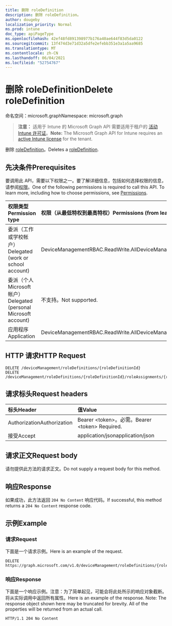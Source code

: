 ```yaml
---
title: 删除 roleDefinition
description: 删除 roleDefinition。
author: dougeby
localization_priority: Normal
ms.prod: intune
doc_type: apiPageType
ms.openlocfilehash: 42ef48fd891398977b176a40ae644f83d5da0122
ms.sourcegitcommit: 13f474d3e71d32a5dfe2efebb351e3a1a5aa9685
ms.translationtype: MT
ms.contentlocale: zh-CN
ms.lasthandoff: 06/04/2021
ms.locfileid: "52754767"
---
```

# <a name="delete-roledefinition"></a><span data-ttu-id="7b86b-103">删除 roleDefinition</span><span class="sxs-lookup"><span data-stu-id="7b86b-103">Delete roleDefinition</span></span>

<span data-ttu-id="7b86b-104">命名空间：microsoft.graph</span><span class="sxs-lookup"><span data-stu-id="7b86b-104">Namespace: microsoft.graph</span></span>

> <span data-ttu-id="7b86b-105">**注意：** 适用于 Intune 的 Microsoft Graph API 需要适用于租户的 [活动 Intune 许可证](https://go.microsoft.com/fwlink/?linkid=839381)。</span><span class="sxs-lookup"><span data-stu-id="7b86b-105">**Note:** The Microsoft Graph API for Intune requires an [active Intune license](https://go.microsoft.com/fwlink/?linkid=839381) for the tenant.</span></span>

<span data-ttu-id="7b86b-106">删除 [roleDefinition](../resources/intune-rbac-roledefinition.md)。</span><span class="sxs-lookup"><span data-stu-id="7b86b-106">Deletes a [roleDefinition](../resources/intune-rbac-roledefinition.md).</span></span>

## <a name="prerequisites"></a><span data-ttu-id="7b86b-107">先决条件</span><span class="sxs-lookup"><span data-stu-id="7b86b-107">Prerequisites</span></span>
<span data-ttu-id="7b86b-p101">要调用此 API，需要以下权限之一。要了解详细信息，包括如何选择权限的信息，请参阅[权限](/graph/permissions-reference)。</span><span class="sxs-lookup"><span data-stu-id="7b86b-p101">One of the following permissions is required to call this API. To learn more, including how to choose permissions, see [Permissions](/graph/permissions-reference).</span></span>

|<span data-ttu-id="7b86b-110">权限类型</span><span class="sxs-lookup"><span data-stu-id="7b86b-110">Permission type</span></span>|<span data-ttu-id="7b86b-111">权限（从最低特权到最高特权）</span><span class="sxs-lookup"><span data-stu-id="7b86b-111">Permissions (from least to most privileged)</span></span>|
|:---|:---|
|<span data-ttu-id="7b86b-112">委派（工作或学校帐户）</span><span class="sxs-lookup"><span data-stu-id="7b86b-112">Delegated (work or school account)</span></span>|<span data-ttu-id="7b86b-113">DeviceManagementRBAC.ReadWrite.All</span><span class="sxs-lookup"><span data-stu-id="7b86b-113">DeviceManagementRBAC.ReadWrite.All</span></span>|
|<span data-ttu-id="7b86b-114">委派（个人 Microsoft 帐户）</span><span class="sxs-lookup"><span data-stu-id="7b86b-114">Delegated (personal Microsoft account)</span></span>|<span data-ttu-id="7b86b-115">不支持。</span><span class="sxs-lookup"><span data-stu-id="7b86b-115">Not supported.</span></span>|
|<span data-ttu-id="7b86b-116">应用程序</span><span class="sxs-lookup"><span data-stu-id="7b86b-116">Application</span></span>|<span data-ttu-id="7b86b-117">DeviceManagementRBAC.ReadWrite.All</span><span class="sxs-lookup"><span data-stu-id="7b86b-117">DeviceManagementRBAC.ReadWrite.All</span></span>|

## <a name="http-request"></a><span data-ttu-id="7b86b-118">HTTP 请求</span><span class="sxs-lookup"><span data-stu-id="7b86b-118">HTTP Request</span></span>
<!-- {
  "blockType": "ignored"
}
-->
``` http
DELETE /deviceManagement/roleDefinitions/{roleDefinitionId}
DELETE /deviceManagement/roleDefinitions/{roleDefinitionId}/roleAssignments/{roleAssignmentId}/roleDefinition
```

## <a name="request-headers"></a><span data-ttu-id="7b86b-119">请求标头</span><span class="sxs-lookup"><span data-stu-id="7b86b-119">Request headers</span></span>
|<span data-ttu-id="7b86b-120">标头</span><span class="sxs-lookup"><span data-stu-id="7b86b-120">Header</span></span>|<span data-ttu-id="7b86b-121">值</span><span class="sxs-lookup"><span data-stu-id="7b86b-121">Value</span></span>|
|:---|:---|
|<span data-ttu-id="7b86b-122">Authorization</span><span class="sxs-lookup"><span data-stu-id="7b86b-122">Authorization</span></span>|<span data-ttu-id="7b86b-123">Bearer &lt;token&gt;。必需。</span><span class="sxs-lookup"><span data-stu-id="7b86b-123">Bearer &lt;token&gt; Required.</span></span>|
|<span data-ttu-id="7b86b-124">接受</span><span class="sxs-lookup"><span data-stu-id="7b86b-124">Accept</span></span>|<span data-ttu-id="7b86b-125">application/json</span><span class="sxs-lookup"><span data-stu-id="7b86b-125">application/json</span></span>|

## <a name="request-body"></a><span data-ttu-id="7b86b-126">请求正文</span><span class="sxs-lookup"><span data-stu-id="7b86b-126">Request body</span></span>
<span data-ttu-id="7b86b-127">请勿提供此方法的请求正文。</span><span class="sxs-lookup"><span data-stu-id="7b86b-127">Do not supply a request body for this method.</span></span>

## <a name="response"></a><span data-ttu-id="7b86b-128">响应</span><span class="sxs-lookup"><span data-stu-id="7b86b-128">Response</span></span>
<span data-ttu-id="7b86b-129">如果成功，此方法返回 `204 No Content` 响应代码。</span><span class="sxs-lookup"><span data-stu-id="7b86b-129">If successful, this method returns a `204 No Content` response code.</span></span>

## <a name="example"></a><span data-ttu-id="7b86b-130">示例</span><span class="sxs-lookup"><span data-stu-id="7b86b-130">Example</span></span>

### <a name="request"></a><span data-ttu-id="7b86b-131">请求</span><span class="sxs-lookup"><span data-stu-id="7b86b-131">Request</span></span>
<span data-ttu-id="7b86b-132">下面是一个请求示例。</span><span class="sxs-lookup"><span data-stu-id="7b86b-132">Here is an example of the request.</span></span>
``` http
DELETE https://graph.microsoft.com/v1.0/deviceManagement/roleDefinitions/{roleDefinitionId}
```

### <a name="response"></a><span data-ttu-id="7b86b-133">响应</span><span class="sxs-lookup"><span data-stu-id="7b86b-133">Response</span></span>
<span data-ttu-id="7b86b-p102">下面是一个响应示例。注意：为了简单起见，可能会将此处所示的响应对象截断。将从实际调用中返回所有属性。</span><span class="sxs-lookup"><span data-stu-id="7b86b-p102">Here is an example of the response. Note: The response object shown here may be truncated for brevity. All of the properties will be returned from an actual call.</span></span>
``` http
HTTP/1.1 204 No Content
```





